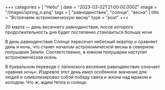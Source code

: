 +++
categories = [ "Небо" ]
date = "2023-03-02T21:00:00.000Z"
image = "/images/spring_n.png"
tags = [ "равноденствие", "солнце", "весна" ]
title = "Встречаем астрономическую весну"
type = "post"
+++

20 марта — день весеннего равноденствия, после которого продолжительность дня будет постепенно становиться больше ночи

В день равноденствия Солнце пересечет небесный экватор и сравняет день и ночь, что станет началом астрономической весны в северном полушарии Земли. Соответственно, в южном полушарии наступит астрономическая осень

В буквальном переводе с латинского весеннее равноденствие означает «равная ночь». Издревле этот день имел особенное значение для людей и символизировал собой победу света и жизни над мраком и холодом. Что ж, ждем тепла и солнца.
